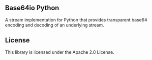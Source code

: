 ## Base64io Python

A stream implementation for Python that provides transparent base64 encoding and decoding of an underlying stream. 

## License

This library is licensed under the Apache 2.0 License. 
